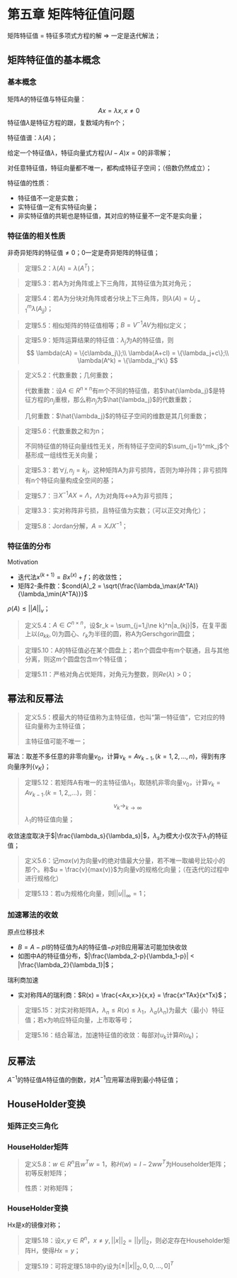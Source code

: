 # 第五章 矩阵特征值问题

矩阵特征值 = 特征多项式方程的解 => 一定是迭代解法；

## 矩阵特征值的基本概念

### 基本概念

矩阵A的特征值与特征向量：
$$
Ax = \lambda x, x\ne 0
$$
特征值$\lambda$是特征方程的跟，复数域内有n个；

特征值谱：$\lambda(A)$；

给定一个特征值$\lambda$，特征向量式方程$(\lambda I - A)x = 0$的非零解；

对任意特征值，特征向量都不唯一，都构成特征子空间；（倍数仍然成立）；

特征值的性质：

- 特征值不一定是实数；
- 实特征值一定有实特征向量；
- 非实特征值的共轭也是特征值，其对应的特征量不一定不是实向量；

### 特征值的相关性质

非奇异矩阵的特征值$\ne 0$；0一定是奇异矩阵的特征值；

> 定理5.2：$\lambda(A) = \lambda(A^T)$；

> 定理5.3：若A为对角阵或上下三角阵，其特征值为其对角元；

> 定理5.4：若A为分块对角阵或者分块上下三角阵，则$\lambda(A) = U_{j=1}^m\lambda(A_{jj})$；

> 定理5.5：相似矩阵的特征值相等；$B = V^{-1}AV$为相似定义；

> 定理5.9：矩阵运算结果的特征值：$\lambda_j$为A的特征值，则
> $$
> \lambda(cA) = \{c\lambda_j\};\\
> \lambda(A+cI) = \{\lambda_j+c\};\\
> \lambda(A^k) = \{\lambda_j^k\}
> $$

> 定义5.2：代数重数；几何重数；
>
> 代数重数：设$A\in R^{n\times n}$有m个不同的特征值，若$\hat{\lambda_j}$是特征方程的$n_j$重根，那么称$n_j$为$\hat{\lambda_j}$的代数重数；
>
> 几何重数：$\hat{\lambda_j}$的特征子空间的维数是其几何重数；

> 定理5.6：代数重数之和为n；
>
> 不同特征值的特征向量线性无关，所有特征子空间的$\sum_{j=1}^mk_j$个基形成一组线性无关向量；

> 定理5.3：若$\forall j, n_j = k_j$，这种矩阵A为非亏损阵，否则为坤孙阵；非亏损阵有n个特征向量构成全空间的基；

> 定理5.7：$\exists X^{-1}AX = \Lambda$，$\Lambda$为对角阵$\leftrightarrow$A为非亏损阵；

> 定理3.3：实对称阵非亏损，且特征值为实数；（可以正交对角化）；

> 定理5.8：Jordan分解，$A = XJX^{-1}$；

### 特征值的分布

Motivation

- 迭代法$x^{(k+1)} = Bx^{(x)} + f$；的收敛性；
- 矩阵2-条件数：$cond(A)_2 = \sqrt{\frac{\lambda_\max(A^TA)}{\lambda_\min(A^TA)}}$

$\rho(A) \le ||A||_v$；

> 定义5.4：$A \in C^{n \times n}$，设$r_k = \sum_{j=1,j\ne k}^n|a_{kj}|$，在复平面上以$(a_{kk},0)$为圆心、$r_k$为半径的圆，称A为Gerschgorin圆盘；

> 定理5.10：A的特征值必在某个圆盘上；若n个圆盘中有m个联通，且与其他分离，则这m个圆盘包含m个特征值；

> 定理5.11：严格对角占优矩阵，对角元为整数，则$Re(\lambda)>0$；



## 幂法和反幂法

> 定义5.5：模最大的特征值称为主特征值，也叫“第一特征值”，它对应的特征向量称为主特征值；
>
> 主特征值可能不唯一；

幂法：取差不多任意的非零向量$v_0$，计算$v_k = Av_{k-1},(k=1,2,...,n)$，得到有序向量序列$\{v_K\}$；

> 定理5.12：若矩阵A有唯一的主特征值$\lambda_1$，取随机非零向量$v_0$，计算$v_k = Av_{k-1}.(k=1,2,,...)$，则：
> $$
> v_k \to_{k\to \infty}
> $$
> $\lambda_1$的特征值向量；

收敛速度取决于$|\frac{\lambda_s}{\lambda_s}|$，$\lambda_s$为模大小仅次于$\lambda_1$的特征值；

> 定义5.6：记$max(v)$为向量v的绝对值最大分量，若不唯一取编号比较小的那个。称$u = \frac{v}{max(v)}$为向量v的规格化向量；（在迭代的过程中进行规格化）

> 定理5.13：若u为规格化向量，则$||u||_\infty = 1$；

### 加速幂法的收敛

原点位移技术

- $B = A - pI$的特征值为A的特征值$-p$对B应用幂法可能加快收敛
- 如图中A的特征值分布，$|\frac{\lambda_2-p}{\lambda_1-p}| < |\frac{\lambda_2}{\lambda_1}|$；

瑞利商加速

- 实对称阵A的瑞利商：$R(x) = \frac{<Ax,x>}{x,x} = \frac{x^TAx}{x^Tx}$；

> 定理5.15：对实对称矩阵A，$\lambda_n \le R(x) \le \lambda_1$，$\lambda_a(\lambda_n)$为最大（最小）特征值；若x为响应特征向量，上市取等号；

> 定理5.16：结合幂法，加速特征值的收敛：每部对$u_k$计算$R(u_k)$；



## 反幂法

$A^{-1}$的特征值A特征值的倒数，对$A^{-1}$应用幂法得到最小特征值；



## HouseHolder变换

### 矩阵正交三角化

### HouseHolder矩阵

> 定义5.8：$w \in R^n$且$w^Tw = 1$，称$H(w) = I - 2ww^T$为Householder矩阵；初等反射矩阵；
>
> 性质：对称矩阵；

### HouseHolder变换

Hx是x的镜像对称；

> 定理5.18：设$x,y\in R^n$，$x\ne y,||x||_2 = ||y||_2$，则必定存在Householder矩阵H，使得$Hx = y$；

> 定理5.19：可将定理5.18中的y设为$[\pm||x||_2,0,0,...,0]^T$